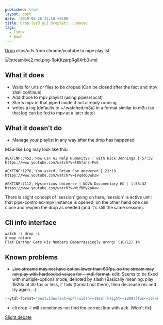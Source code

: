 ```yaml
---
published: true
layout: post
date: '2019-03-26 22:10 +0100'
title: Drop (yad gui droplet), updated
tags:
  - linux
  - bash
---
```

[Drop](https://raw.githubusercontent.com/brontosaurusrex/stretchbang/master/bin/drop) clips/urls from chrome/youtube to mpv playlist.

![streamlive2.md.png-RpKKzarpRg8Xrb3-md](https://i.imgur.com/azUm2Lq.png)

## What it does  
- Waits for urls or files to be droped (Can be closed after the fact and mpv shall continue)
- Add those to mpv playlist (using pipes/socat)
- Starts mpv in that piped mode if not already running
- writes a log (defaults to ~/.watched.m3u) in a format similar to m3u (so that log can be fed to mpv at a later date)

## What it doesn't do  
- Manage your playlist in any way after the drop has happened

M3u-like Log may look like this:  

    #EXTINF:3452, How Can AI Help Humanity? | with Nick Jennings | 57:32
    https://www.youtube.com/watch?v=l05fans-PoE

    #EXTINF:1278, You asked, Brian Cox answered | 21:18
    https://www.youtube.com/watch?v=Ivqdd6Owkzw
    
    #EXTINF:7112, Mysterious Universe | NOVA Documentary HD | 1:58:32
    https://www.youtube.com/watch?v=WifRMy2oOaw
    
There is slight concept of 'session' going on here, 'session' is active until that pipe-controled-mpv instance is opened, on the other hand one can close and reopen the drop as needed (and it's still the same session).
 
 
## Cli info interface

    watch -t drop -i
    # may return
    Flat Earther Gets His Numbers Embarrassingly Wrong! (10/12) 1%
    
## Known problems

* ~~Live streams may not have option lower than 60fps, so the stream may not play with hardcoded values for --ytdl-format.~~ edit: Seems to be fixed with multiple-options mode, denoted by slash (Basically meaning: play 1920x at 30 fps or less, if fails (format not there), then decrease res and try again ...)

```bash
--ytdl-format='bestvideo[ext=mp4][width<=1920][height<=1200][fps<=30]+bestaudio[ext=m4a]/best[height<=730]'
```

* cli drop -l will sometimes not find the correct line with ack. (Won't fix)

[Slight debate](https://forums.bunsenlabs.org/viewtopic.php?id=5595)
